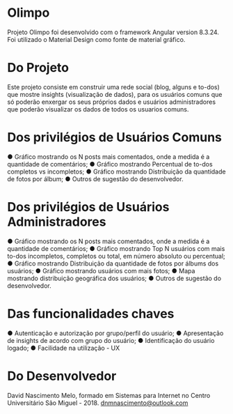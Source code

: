 # Olimpo

Projeto Olimpo foi desenvolvido com o framework Angular version 8.3.24. Foi utilizado o Material Design como fonte de material gráfico. 

# Do Projeto

Este projeto consiste em construir uma rede social (blog, alguns e to-dos) que mostre insights (visualização de dados), para os usuários comuns que só poderão enxergar os seus próprios dados e usuários administradores que poderão visualizar os dados de todos os usuarios comuns.

# Dos privilégios de Usuários Comuns

● Gráfico mostrando os N posts mais comentados, onde a medida é a quantidade de comentários; 
● Gráfico mostrando Percentual de to-dos completos vs incompletos; ● Gráfico mostrando Distribuição da quantidade de fotos por álbum; 
● Outros de sugestão do desenvolvedor.

# Dos privilégios de Usuários Administradores

● Gráfico mostrando os N posts mais comentados, onde a medida é a quantidade de comentários; 
● Gráfico mostrando Top N usuários com mais to-dos incompletos, completos ou total, em número absoluto ou percentual; 
● Gráfico mostrando Distribuição da quantidade de fotos por álbums dos usuários; 
● Gráfico mostrando usuários com mais fotos; 
● Mapa mostrando distribuição geográfica dos usuários; 
● Outros de sugestão do desenvolvedor.


# Das funcionalidades chaves

● Autenticação e autorização por grupo/perfil do usuário; 
● Apresentação de insights de acordo com grupo do usuário; 
● Identificação do usuário logado; 
● Facilidade na utilização - UX

# Do Desenvolvedor

David Nascimento Melo, formado em Sistemas para Internet no Centro Universitário São Miguel - 2018. 
dnmnascimento@outlook.com